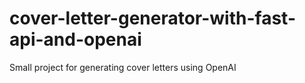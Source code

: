 # cover-letter-generator-with-fast-api-and-openai
Small project for generating cover letters using OpenAI
